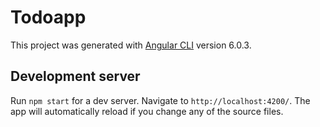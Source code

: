 # Todoapp

This project was generated with [Angular CLI](https://github.com/angular/angular-cli) version 6.0.3.

## Development server

Run `npm start` for a dev server. Navigate to `http://localhost:4200/`. The app will automatically reload if you change any of the source files.

